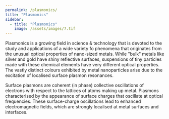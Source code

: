 ```yaml
---
permalink: /plasmonics/
title: "Plasmonics"
sidebar:
  - title: "Plasmonics"
    image: /assets/images/7.tif
---
```


Plasmonics is a growing field in science & technology that is devoted to the study and applications of a wide variety fo phenomena that originates from the unusual optical properties of nano-sized metals.
While  "bulk" metals like silver and gold have shiny reflective surfaces, suspensions of tiny particles made with these chemical elements have very different optical properties.
The vastly distinct colours exhibited by metal nanoparticles arise due to the excitation of localised surface plasmon resonances.

Surface plasmons are coherent (in phase) collective oscillations of electrons with respect to the lattices of atoms making up metal. Plasmons characterised by the appearance of surface charges that oscillate at optical frequencies. These surface-charge oscillations lead to enhanced electromagnetic fields, which are strongly localised at metal surfaces and interfaces.